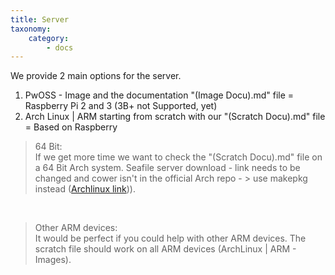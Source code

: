 ```yaml
---
title: Server
taxonomy:
    category:
        - docs
---
```


We provide 2 main options for the server.

1. PwOSS - Image and the documentation "(Image Docu).md" file = Raspberry Pi 2 and 3 (3B+ not Supported, yet)
2. Arch Linux | ARM starting from scratch with our "(Scratch Docu).md" file = Based on Raspberry

> 64 Bit:  
> If we get more time we want to check the "(Scratch Docu).md" file on a 64 Bit Arch system.
> Seafile server download - link needs to be changed and cower isn't in the official Arch repo - > use makepkg instead ([Archlinux link](https://wiki.archlinux.org/index.php/Makepkg))).

&nbsp;

> Other ARM devices:  
> It would be perfect if you could help with other ARM devices. The scratch file should work on all ARM devices (ArchLinux | ARM - Images).
